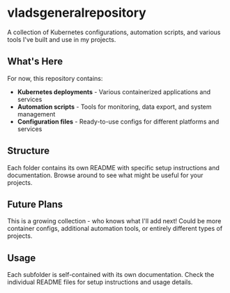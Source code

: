 # vladsgeneralrepository

A collection of Kubernetes configurations, automation scripts, and various tools I've built and use in my projects.

## What's Here

For now, this repository contains:

- **Kubernetes deployments** - Various containerized applications and services
- **Automation scripts** - Tools for monitoring, data export, and system management
- **Configuration files** - Ready-to-use configs for different platforms and services

## Structure

Each folder contains its own README with specific setup instructions and documentation. Browse around to see what might be useful for your projects.

## Future Plans

This is a growing collection - who knows what I'll add next! Could be more container configs, additional automation tools, or entirely different types of projects.

## Usage

Each subfolder is self-contained with its own documentation. Check the individual README files for setup instructions and usage details.
